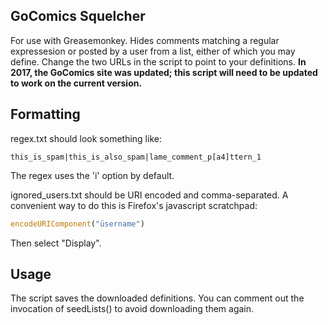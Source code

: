 ## GoComics Squelcher
For use with Greasemonkey. Hides comments matching a regular expressesion or posted by a user from a list, either of which you may define. Change the two URLs in the script to point to your definitions. **In 2017, the GoComics site was updated; this script will need to be updated to work on the current version.**

## Formatting
regex.txt should look something like:
```
this_is_spam|this_is_also_spam|lame_comment_p[a4]ttern_1
```
The regex uses the 'i' option by default.

ignored_users.txt should be URI encoded and comma-separated. A convenient way to do this is Firefox's javascript scratchpad:
```javascript
encodeURIComponent("üsername")
```
Then select "Display".

## Usage
The script saves the downloaded definitions. You can comment out the invocation of seedLists() to avoid downloading them again.
